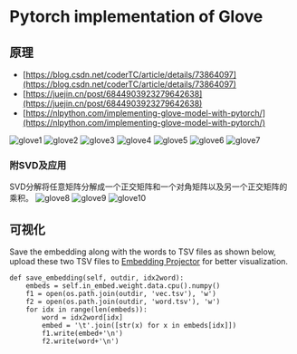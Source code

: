 # Pytorch implementation of Glove

## 原理

- [https://blog.csdn.net/coderTC/article/details/73864097](https://blog.csdn.net/coderTC/article/details/73864097)
- [https://juejin.cn/post/6844903923279642638](https://juejin.cn/post/6844903923279642638)
- [https://nlpython.com/implementing-glove-model-with-pytorch/](https://nlpython.com/implementing-glove-model-with-pytorch/)

![glove1](../images/glove1.png)
![glove2](../images/glove2.png)
![glove3](../images/glove3.png)
![glove4](../images/glove4.png)
![glove5](../images/glove5.png)
![glove6](../images/glove6.png)
![glove7](../images/glove7.png)

### 附SVD及应用
SVD分解将任意矩阵分解成一个正交矩阵和一个对角矩阵以及另一个正交矩阵的乘积。
![glove8](../images/svd1.png)
![glove9](../images/svd2.png)
![glove10](../images/svd3.png)

## 可视化

Save the embedding along with the words to TSV files as shown below, upload these two TSV files to [Embedding Projector](https://projector.tensorflow.org/) for better visualization.

```
def save_embedding(self, outdir, idx2word):
    embeds = self.in_embed.weight.data.cpu().numpy()        
    f1 = open(os.path.join(outdir, 'vec.tsv'), 'w')
    f2 = open(os.path.join(outdir, 'word.tsv'), 'w')        
    for idx in range(len(embeds)):
        word = idx2word[idx]
        embed = '\t'.join([str(x) for x in embeds[idx]])
        f1.write(embed+'\n')
        f2.write(word+'\n')
```
